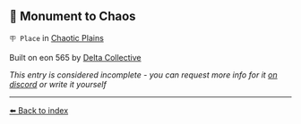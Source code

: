 ## 🎲 Monument to Chaos

`🪧 Place` in [Chaotic Plains](../refs/chaotic_plains.md)

Built on eon 565 by [Delta Collective](../refs/delta_collective.md)

_This entry is considered incomplete - you can request more info for it [on discord](<https://discord.com/channels/562910943848169472/1173922660489633802>) or write it yourself_


----------
[⬅️ Back to index](../refs/#74a0_s)